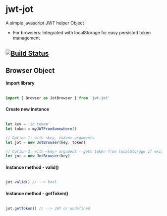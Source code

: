# jwt-jot

A simple javascript JWT helper Object

- For browsers: Integrated with localStorage for easy persisted token management

[![Build Status](https://travis-ci.org/eezing/jwt-jot.svg?branch=master)](https://travis-ci.org/eezing/jwt-jot)
---


## Browser Object


#### Import library
```javascript

import { Browser as JotBrowser } from 'jwt-jot'

```

#### Create new instance

```javascript

let key = 'id_token'
let token = myJWTFromSomewhere()

// Option 1: with <key, token> arguments
let jot = new JotBrowser(key, token)

// Option 2: with <key> argument - gets token from localStorage if exists
let jot = new JotBrowser(key)

```

#### Instance method - valid()

```javascript

jot.valid() // --> bool

```

#### Instance method - getToken()

```javascript

jot.getToken() // --> JWT or undefined

```
